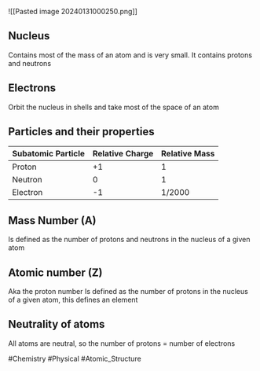 ![[Pasted image 20240131000250.png]]

## Nucleus
Contains most of the mass of an atom and is very small. It contains protons and neutrons
## Electrons
Orbit the nucleus in shells and take most of the space of an atom
## Particles and their properties
| Subatomic Particle | Relative Charge | Relative Mass |
| ---- | ---- | ---- |
| Proton | +1 | 1 |
| Neutron | 0 | 1 |
| Electron | -1 | 1/2000 |
## Mass Number (A)
Is defined as the number of protons and neutrons in the nucleus of a given atom
## Atomic number (Z)
Aka the proton number Is defined as the number of protons in the nucleus of a given atom, this defines an element
## Neutrality of atoms
All atoms are neutral, so the number of protons = number of electrons

#Chemistry #Physical #Atomic_Structure